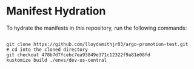 
# Manifest Hydration

To hydrate the manifests in this repository, run the following commands:

```shell

git clone https://github.com/lloydsmithjr03/argo-promotion-test.git
# cd into the cloned directory
git checkout 478b7d7fcebc7ea93849e371c12322f9a81e08fd
kustomize build ./envs/dev-us-central
```